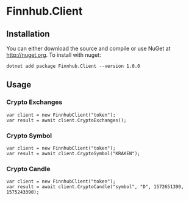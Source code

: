 # Finnhub.Client
## Installation
You can either download the source and compile or use NuGet at http://nuget.org. To install with nuget:
```
dotnet add package Finnhub.Client --version 1.0.0
```

## Usage
### Crypto Exchanges
```
var client = new FinnhubClient("token");
var result = await client.CryptoExchanges();
```

### Crypto Symbol
```
var client = new FinnhubClient("token");
var result = await client.CryptoSymbol("KRAKEN");
```

### Crypto Candle
```
var client = new FinnhubClient("token");                   
var result = await client.CryptoCandle("symbol", "D", 1572651390, 1575243390);
```

